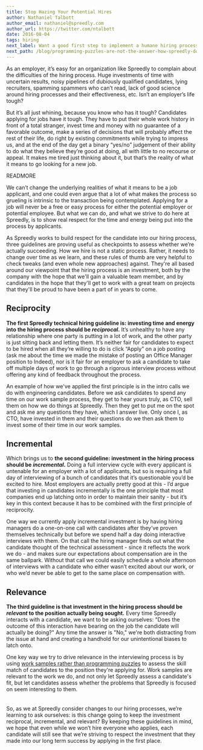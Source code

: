 ```yaml
---
title: Stop Hazing Your Potential Hires
author: Nathaniel Talbott
author_email: nathaniel@spreedly.com
author_url: https://twitter.com/ntalbott
date: 2016-08-04
tags: hiring
next_label: Want a good first step to implement a humane hiring process? Try starting with work samples.
next_path: /blog/programming-puzzles-are-not-the-answer-how-spreedly-does-work-samples.html
---
```


As an employer, it’s easy for an organization like Spreedly to complain about the difficulties of the hiring process. Huge investments of time with uncertain results, noisy pipelines of dubiously qualified candidates, lying recruiters, spamming spammers who can’t read, lack of good science around hiring processes and their effectiveness, etc. Isn’t an employer’s life tough?

But it’s all just whining, because you know who has it tough? Candidates applying for jobs have it tough. They have to put their whole work history in front of a total stranger, invest time and money with no guarantee of a favorable outcome, make a series of decisions that will probably affect the rest of their life, do right by existing commitments while trying to impress us, and at the end of the day get a binary “yes/no” judgement of their ability to do what they believe they’re good at doing, all with little to no recourse or appeal. It makes me tired just thinking about it, but that’s the reality of what it means to go looking for a new job.

READMORE

We can’t change the underlying realities of what it means to be a job applicant, and one could even argue that a lot of what makes the process so grueling is intrinsic to the transaction being contemplated. Applying for a job will never be a free or easy process for either the potential employer or potential employee. But what we can do, and what we strive to do here at Spreedly, is to show real respect for the time and energy being put into the process by applicants.

As Spreedly works to build respect for the candidate into our hiring process, three guidelines are proving useful as checkpoints to assess whether we’re actually succeeding. How we hire is not a static process. Rather, it needs to change over time as we learn, and these rules of thumb are very helpful to check tweaks (and even whole new approaches) against. They're all based around our viewpoint that the hiring process is an investment, both by the company with the hope that we'll gain a valuable team member, and by candidates in the hope that they'll get to work with a great team on projects that they'll be proud to have been a part of in years to come.

## Reciprocity

**The first Spreedly technical hiring guideline is: investing time and energy into the hiring process should be *reciprocal*.** It’s unhealthy to have any relationship where one party is putting in a lot of work, and the other party is just sitting back and letting them. It’s neither fair for candidates to expect to be hired when all they’re willing to do is click “Apply” on a job posting (ask me about the time we made the mistake of posting an Office Manager position to Indeed), nor is it fair for an employer to ask a candidate to take off multiple days of work to go through a rigorous interview process without offering any kind of feedback throughout the process.

An example of how we've applied the first principle is in the intro calls we do with engineering candidates. Before we ask candidates to spend any time on our work sample process, they get to hear yours truly, as CTO, sell them on how we do things at Spreedly. Then they get to put me on the spot and ask me any questions they have, which I answer live. Only once I, as CTO, have invested in them and their questions do we then ask them to invest some of their time in our work samples.

## Incremental

Which brings us to **the second guideline: investment in the hiring process should be *incremental*.** Doing a full interview cycle with every applicant is untenable for an employer with a lot of applicants, but so is requiring a full day of interviewing of a bunch of candidates that it’s questionable you’d be excited to hire. Most employers are actually pretty good at this - I’d argue that investing in candidates incrementally is the one principle that most companies end up latching onto in order to maintain their sanity - but it’s key in this context because it has to be combined with the first principle of reciprocity.

One way we currently apply incremental investment is by having hiring managers do a one-on-one call with candidates after they’ve proven themselves technically but before we spend half a day doing interactive interviews with them. On that call the hiring manager finds out what the candidate thought of the technical assessment - since it reflects the work we do - and makes sure our expectations about compensation are in the same ballpark. Without that call we could easily schedule a whole afternoon of interviews with a candidate who either wasn’t excited about our work, or who we’d never be able to get to the same place on compensation with.

## Relevance

**The third guideline is that investment in the hiring process should be *relevant* to the position actually being sought.** Every time Spreedly interacts with a candidate, we want to be asking ourselves: "Does the outcome of this interaction have bearing on the job the candidate will actually be doing?" Any time the answer is "No," we're both distracting from the issue at hand and creating a handhold for our unintentional biases to latch onto.

One key way we try to drive relevance in the interviewing process is by using [work samples rather than programming puzzles](http://engineering.spreedly.com/blog/programming-puzzles-are-not-the-answer-how-spreedly-does-work-samples.html) to assess the skill match of candidates to the position they're applying for. Work samples are relevant to the work we do, and not only let Spreedly assess a candidate's fit, but let candidates assess whether the problems that Spreedly is focused on seem interesting to them.
<br/>
<br/>
<br/>
So, as we at Spreedly consider changes to our hiring processes, we’re learning to ask ourselves: is this change going to keep the investment reciprocal, incremental, and relevant? By keeping these guidelines in mind, we hope that even while we won’t hire everyone who applies, each candidate will still see that we’re striving to respect the investment that they made into our long term success by applying in the first place.
